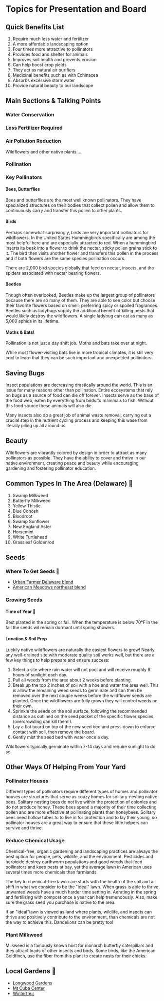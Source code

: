 # Topics for Presentation and Board

## Quick Benefits List 
1. Require much less water and fertilizer
2. A more affordable landscaping option 
3. Four times more attractive to pollinators 
4. Provides food and shelter for animals
5. Improves soil health and prevents erosion 
6. Can help boost crop yields 
7. They act as natural air purifiers  
8. Medicinal benefits such as with Echinacea
9. Absorbs excessive stormwater 
10. Provide natural beauty to our landscape 

## Main Sections & Talking Points 

### Water Conservation 

### Less Fertilizer Required 

### Air Pollution Reduction 
Wildflowers and other native plants....

### Pollination 

### Key Pollinators

#### Bees, Butterflies 
Bees and butterflies are the most well known pollinators. They have specialized structures on their bodies that collect pollen and allow them to continuously carry and transfer this pollen to other plants. 

#### Birds
Perhaps somewhat surprisingly, birds are very important pollinators for wildflowers. In the United States Hummingbirds specifically are among the most helpful here and are especially attracted to red. When a hummingbird inserts its beak into a flower to drink the nectar, sticky pollen grains stick to it. The bird then visits another flower and transfers this pollen in the process and if both flowers are the same species pollination occurs.  

There are 2,000 bird species globally that feed on nectar, insects, and the spiders associated with nectar bearing flowers.

#### Beetles
Though often overlooked, Beetles make up the largest group of pollinators because there are so many of them. They are able to see color but choose their favorite flowers based on smell; preferring spicy or spoiled fragrances. Beetles such as ladybugs supply the additional benefit of killing pests that would likely destroy the wildflowers. A single ladybug can eat as many as 5,000 aphids in its lifetime.

#### Moths & Bats!
Pollination is not just a day shift job. Moths and bats take over at night.

While most flower-visiting bats live in more tropical climates, it is still very cool to learn that they can be such important and unexpected pollinators.

## Saving Bugs
Insect populations are decreasing drastically around the world. This is an issue for many reasons other than pollination. Entire ecosystems that rely on bugs as a source of food can die off forever. Insects serve as the base of the food web, eaten by everything from birds to mammals to fish. Without this food source these animals will also die. 

Many insects also do a great job of animal waste removal, carrying out a crucial step in the nutrient cycling process and keeping this wase from literally piling up all around us. 

## Beauty
Wildflowers are vibrantly colored by design in order to attract as many pollinators as possible. They have the ability to cover and thrive in our native environment, creating peace and beauty while encouraging gardening and fostering pollinator education. 

## Common Types In The Area (Delaware) 📍
1. Swamp Milkweed 
2. Butterfly Milkweed
3. Yellow Thistle 
4. Blue Cohosh 
5. Bloodroot 
6. Swamp Sunflower
7. New England Aster
8. Horsemint
9. White Turtlehead 
10. Grassleaf Goldenrod

## Seeds

### Where To Get Seeds 📍
  * [Urban Farmer Delaware blend](https://www.ufseeds.com/product/delaware-wildflower-seeds/) 
  * [American Meadows northeast blend](https://www.americanmeadows.com/northeast-pollinator-wildflower-seed-mix)

### Growing Seeds

#### Time of Year 📍
Best planted in the spring or fall. When the temperature is below 70°F in the fall the seeds wil remain dormant until spring showers. 

#### Location & Soil Prep 
Luckily native wildflowers are naturally the easiest flowers to grow! Nearly any well-drained site with moderate quality soil works well, but there are a few key things to help prepare and ensure success: 
1. Select a site where rain water will not pool and will receive roughly 6 hours of sunlight each day. 
2. Pull all weeds from the area about 2 weeks before planting. 
3. Break up the top 2 inches of soil with a hoe and water the area well. This is allow the remaining weed seeds to germinate and can then be removed over the next couple weeks before the wildflower seeds are planted. Once the wildflowers are fully grown they will control weeds on their own. 
4. Sprinkle the seeds on the soil surface, following the recommended distance as outlined on the seed packet of the specific flower species (overcrowding can kill them!). 
5. Lay a flat board on top of the new seed bed and press down to enforce contact with soil, then remove the board. 
6. Gently mist the seed bed with water once a day.

Wildflowers typically germinate within 7-14 days and require sunlight to do so. 

## Other Ways Of Helping From Your Yard

### Pollinator Houses 
Different types of pollinators require different types of homes and pollinator houses are structures that serve as coazy homes for solitary-nesting native bees. Solitary nesting bees do not live within the protection of colonies and do not produce honey. These bees spend a majority of their time collecting pollen and are more effective at pollinating plants than honeybees. Solitary bees need hollow tubes to to live in for protection and to lay their young, so pollinator houses are a great way to ensure that these little helpers can survive and thrive. 

### Reduce Chemical Usage 
Chemical-free, organic gardening and landscaping practices are always the best option for people, pets, wildlife, and the environment. Pesticides and herbicide destroy earthworm populations and good weeds that feed pollinators and keep pests at bay, yet the average lawn in American uses several times more chemicals than farmlands. 

The key to chemical-free lawn care starts with the health of the soil and a shift in what we consider to be the "ideal" lawn. When grass is able to thrive unwanted weeds have a much harder time setting in. Aerating in the spring and fertilizing with compost once a year can help tremendously. Also, make sure the grass seed you purchase is native to the area. 

If an "ideal"lawn is viewed as land where plants, wildlife, and insects can thrive and positively contribute to the environment, than chemicals are not the way to achieve this. Dandelions can be pretty too!

### Plant Milkweed
Milkweed is a famously known host for monarch butterfly caterpillars and they attract loads of other insects and birds. Some birds, like the American Goldfinch, use the fiber from this plant to create nests for their chicks. 

## Local Gardens 📍
* [Longwood Gardens](https://longwoodgardens.org/)
* [Mt Cuba Center](https://mtcubacenter.org/)
* [Winterthur](https://www.winterthur.org/)
